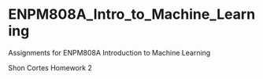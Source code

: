# ENPM808A_Intro_to_Machine_Learning
Assignments for ENPM808A Introduction to Machine Learning

Shon Cortes
Homework 2
